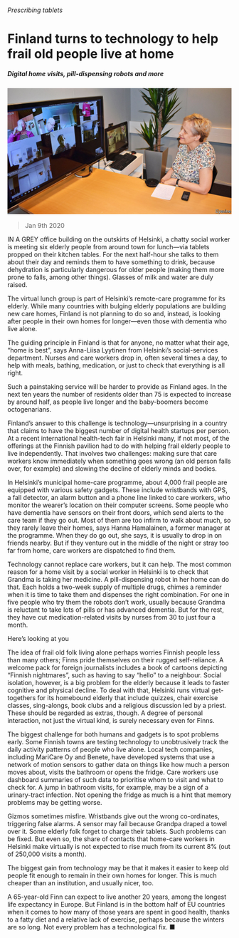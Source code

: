 ###### Prescribing tablets

# Finland turns to technology to help frail old people live at home 

##### Digital home visits, pill-dispensing robots and more 

![image](images/20200111_EUP004_0.jpg) 

> Jan 9th 2020 

IN A GREY office building on the outskirts of Helsinki, a chatty social worker is meeting six elderly people from around town for lunch—via tablets propped on their kitchen tables. For the next half-hour she talks to them about their day and reminds them to have something to drink, because dehydration is particularly dangerous for older people (making them more prone to falls, among other things). Glasses of milk and water are duly raised.

The virtual lunch group is part of Helsinki’s remote-care programme for its elderly. While many countries with bulging elderly populations are building new care homes, Finland is not planning to do so and, instead, is looking after people in their own homes for longer—even those with dementia who live alone.


The guiding principle in Finland is that for anyone, no matter what their age, “home is best”, says Anna-Liisa Lyytinen from Helsinki’s social-services department. Nurses and care workers drop in, often several times a day, to help with meals, bathing, medication, or just to check that everything is all right.

Such a painstaking service will be harder to provide as Finland ages. In the next ten years the number of residents older than 75 is expected to increase by around half, as people live longer and the baby-boomers become octogenarians.

Finland’s answer to this challenge is technology—unsurprising in a country that claims to have the biggest number of digital health startups per person. At a recent international health-tech fair in Helsinki many, if not most, of the offerings at the Finnish pavilion had to do with helping frail elderly people to live independently. That involves two challenges: making sure that care workers know immediately when something goes wrong (an old person falls over, for example) and slowing the decline of elderly minds and bodies.

In Helsinki’s municipal home-care programme, about 4,000 frail people are equipped with various safety gadgets. These include wristbands with GPS, a fall detector, an alarm button and a phone line linked to care workers, who monitor the wearer’s location on their computer screens. Some people who have dementia have sensors on their front doors, which send alerts to the care team if they go out. Most of them are too infirm to walk about much, so they rarely leave their homes, says Hanna Hamalainen, a former manager at the programme. When they do go out, she says, it is usually to drop in on friends nearby. But if they venture out in the middle of the night or stray too far from home, care workers are dispatched to find them.

Technology cannot replace care workers, but it can help. The most common reason for a home visit by a social worker in Helsinki is to check that Grandma is taking her medicine. A pill-dispensing robot in her home can do that. Each holds a two-week supply of multiple drugs, chimes a reminder when it is time to take them and dispenses the right combination. For one in five people who try them the robots don’t work, usually because Grandma is reluctant to take lots of pills or has advanced dementia. But for the rest, they have cut medication-related visits by nurses from 30 to just four a month.

Here’s looking at you

The idea of frail old folk living alone perhaps worries Finnish people less than many others; Finns pride themselves on their rugged self-reliance. A welcome pack for foreign journalists includes a book of cartoons depicting “Finnish nightmares”, such as having to say “hello” to a neighbour. Social isolation, however, is a big problem for the elderly because it leads to faster cognitive and physical decline. To deal with that, Helsinki runs virtual get-togethers for its homebound elderly that include quizzes, chair exercise classes, sing-alongs, book clubs and a religious discussion led by a priest. These should be regarded as extras, though. A degree of personal interaction, not just the virtual kind, is surely necessary even for Finns.

The biggest challenge for both humans and gadgets is to spot problems early. Some Finnish towns are testing technology to unobtrusively track the daily activity patterns of people who live alone. Local tech companies, including MariCare Oy and Benete, have developed systems that use a network of motion sensors to gather data on things like how much a person moves about, visits the bathroom or opens the fridge. Care workers use dashboard summaries of such data to prioritise whom to visit and what to check for. A jump in bathroom visits, for example, may be a sign of a urinary-tract infection. Not opening the fridge as much is a hint that memory problems may be getting worse.

Gizmos sometimes misfire. Wristbands give out the wrong co-ordinates, triggering false alarms. A sensor may fail because Grandpa draped a towel over it. Some elderly folk forget to charge their tablets. Such problems can be fixed. But even so, the share of contacts that home-care workers in Helsinki make virtually is not expected to rise much from its current 8% (out of 250,000 visits a month).

The biggest gain from technology may be that it makes it easier to keep old people fit enough to remain in their own homes for longer. This is much cheaper than an institution, and usually nicer, too.

A 65-year-old Finn can expect to live another 20 years, among the longest life expectancy in Europe. But Finland is in the bottom half of EU countries when it comes to how many of those years are spent in good health, thanks to a fatty diet and a relative lack of exercise, perhaps because the winters are so long. Not every problem has a technological fix. ■

